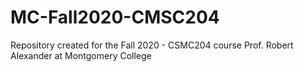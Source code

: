 # MC-Fall2020-CMSC204 

Repository created for the Fall 2020 - CSMC204 course
Prof. Robert Alexander
at Montgomery College
